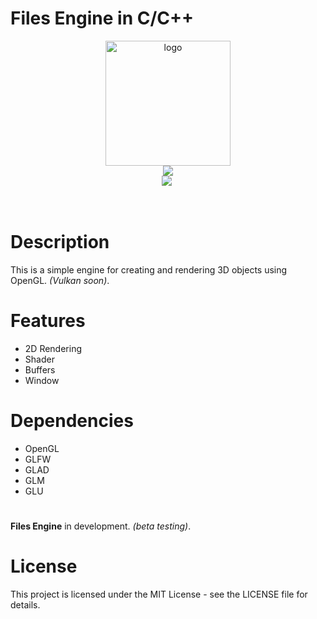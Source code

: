 # Files Engine in C/C++


<p align="center">
    <img src="https://github.com/shawarmateam/cfiles-engine/blob/main/assets/textures/logo200x200.png" alt="logo" width="200">
    </br>
    <a href="https://github.com/shawarmateam/cfiles-engine/blob/main/LICENSE">
    <img src="https://img.shields.io/github/license/shawarmateam/cfiles-engine?style=for-the-badge">
    </a>
    </br>
    <img src="https://img.shields.io/github/repo-size/shawarmateam/cfiles-engine?style=for-the-badge">
    <img src="https://img.shields.io/depfu/dependencies/github/shawarmateam/cfiles-engine?style=for-the-badge" alt="">
</p>
</br>

# Description

This is a simple engine for creating and rendering 3D objects using OpenGL.
*(Vulkan soon)*.

# Features

- 2D Rendering
- Shader
- Buffers
- Window

# Dependencies

- OpenGL
- GLFW
- GLAD
- GLM
- GLU

#

**Files Engine** in development. *(beta testing)*.

# License

This project is licensed under the MIT License - see the LICENSE file for details.
